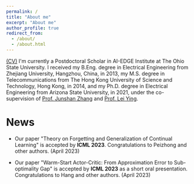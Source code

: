 ```yaml
---
permalink: /
title: "About me"
excerpt: "About me"
author_profile: true
redirect_from: 
  - /about/
  - /about.html
---
```


[(CV)](https://www.dropbox.com/s/3u9n4shksqn3qfd/cv.pdf?dl=0) I'm currently a Postdoctoral Scholar in AI-EDGE Institute at The Ohio State University. I received my B.Eng. degree in Electrical Engineering from Zhejiang University, Hangzhou, China, in 2013, my M.S. degree in Telecommunications from The Hong Kong University of Science and Technology, Hong Kong, in 2014, and my Ph.D. degree in Electrical Engineering from Arizona State University, in 2021, under the co-supervision of [Prof. Junshan Zhang](https://faculty.engineering.ucdavis.edu/jzhang/) and [Prof. Lei Ying](https://leiying.engin.umich.edu/).


News
======

* Our paper "Theory on Forgetting and Generalization of Continual Learning" is accepted by **ICML 2023**. Congratulations to Peizhong and other authors. (April 2023) 

* Our paper "Warm-Start Actor-Critic: From Approximation Error to Sub-optimality Gap" is accepted by **ICML 2023** as a short oral presentation. Congratulations to Hang and other authors. (April 2023)





